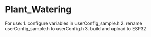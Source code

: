 # Plant_Watering
For use:
    1. configure variables in userConfig_sample.h
    2. rename userConfig_sample.h to userConfig.h
    3. build and upload to ESP32